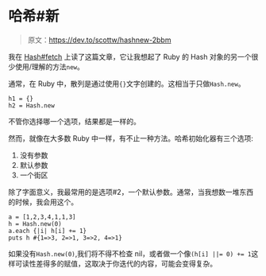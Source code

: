 # 哈希#新

> 原文：<https://dev.to/scottw/hashnew-2bbm>

我在 [Hash#fetch](https://dev.to/raquelxmoss/using-hashfetch-in-ruby-for-better-nil-handling-2l8h) 上读了这篇文章，它让我想起了 Ruby 的 Hash 对象的另一个很少使用/理解的方法`new`。

通常，在 Ruby 中，散列是通过使用`{}`文字创建的。这相当于只做`Hash.new`。

```
h1 = {}
h2 = Hash.new 
```

不管你选择哪一个选项，结果都是一样的。

然而，就像在大多数 Ruby 中一样，有不止一种方法。哈希初始化器有三个选项:

1.  没有参数
2.  默认参数
3.  一个街区

除了字面意义，我最常用的是选项#2，一个默认参数。通常，当我想数一堆东西的时候，我会用这个。

```
a = [1,2,3,4,1,1,3]
h = Hash.new(0)
a.each {|i| h[i] += 1}
puts h #{1=>3, 2=>1, 3=>2, 4=>1} 
```

如果没有`Hash.new(0)`,我们将不得不检查 nil，或者做一个像`(h[i] ||= 0) += 1`这样可读性差得多的赋值，这取决于你迭代的内容，可能会变得复杂。